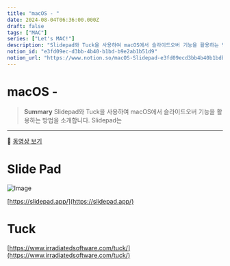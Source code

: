 ```yaml
---
title: "macOS - "
date: 2024-08-04T06:36:00.000Z
draft: false
tags: ["MAC"]
series: ["Let's MAC!"]
description: "Slidepad와 Tuck을 사용하여 macOS에서 슬라이드오버 기능을 활용하는 방법을 소개합니다. Slidepad는 "
notion_id: "e3fd09ec-d3bb-4b40-b1bd-b9e2ab1b51d9"
notion_url: "https://www.notion.so/macOS-Slidepad-e3fd09ecd3bb4b40b1bdb9e2ab1b51d9"
---
```


# macOS - 

> **Summary**
> Slidepad와 Tuck을 사용하여 macOS에서 슬라이드오버 기능을 활용하는 방법을 소개합니다. Slidepad는 

---

🎥 [동영상 보기](https://slidepad.app/SlidepadPromo2023.mp4)

# Slide Pad

![Image](https://prod-files-secure.s3.us-west-2.amazonaws.com/09ccd4d5-876c-4bba-bbdf-cc77a0a11257/4aeb5138-d858-44eb-8af0-d9b506f88e1b/Untitled.png?X-Amz-Algorithm=AWS4-HMAC-SHA256&X-Amz-Content-Sha256=UNSIGNED-PAYLOAD&X-Amz-Credential=ASIAZI2LB466Q2SE3CFH%2F20250724%2Fus-west-2%2Fs3%2Faws4_request&X-Amz-Date=20250724T083510Z&X-Amz-Expires=3600&X-Amz-Security-Token=IQoJb3JpZ2luX2VjEAAaCXVzLXdlc3QtMiJHMEUCIQCJEiQiKs88Y83%2B8Sw2tVpDoAjbRHa47jLyiAtgfiua6wIgcjzbLiO%2Ffz8MPjz6NoXHENQF1VhjoporJDoPQYlbFggq%2FwMIKRAAGgw2Mzc0MjMxODM4MDUiDBBbEOfryyo0LSg1GyrcA%2BqBJygAtq4BygiyefYKgEM7QjJk631n7ZxItOU9jwNtZ5ypPeJyKIjwt3DdNrapfI4YY8Ww5x3WVf1f3IkphtroqJksd6AUKeB5SthKG5rmlvtfxTZFm0QfTvj%2BQPBX0Op6EfGWgaVRnZVKwmNOkfQAQWDHm9eJ22FoQMTrWB23scHEyHyLNTnwxqSCs3lZpWRIVaa72k7W96DFSoNA6XW7CjIPFbtslj8TZ5xmTtD3P3OccEtHAoI1r5A8A7qJxc5PSaTgFkRgbUC1n0j%2FzCgnYv3g6Yim6bfEQHGbCvf7YiN9xR8FaGzZHX79hS6VkHn0aQCcIWooVWwXoNC0mccOYIBfSHsmEShntDlssmkiWaFYQC3c6fupLHK5FoqODQ9hNi6kkmni3vemO4nuVHDJ1FYErQvs5bIb79XORjyIQNji36lYaiWrB3DEXHKoTf3HR2OVuxoaZBy0q3U6TTMjZe4KNNmfWPNc5iFdvZKoaTI4ztcA5S2TRRIQqB%2BgdJnIzFwjoxK79wBOMrMT3z3GGKLXbMErHF%2BIyr4J6AjBaTw%2BAF8sQBZb9qCq29bC8sR00NjTK%2BqVEG4V1YtPr2rj%2FXAsQVes4TGvo2W%2F6BfiMP7bN%2BJQzunXtCuUMJnQh8QGOqUB11n%2BZnIpQj3xC9%2BaSmc6Eae3KZDtVGnp8GQegmhDpoOTNXVzLY2m9q1A1dEHkxDLMjqOjSrZQvp7e66wmbR7tADmUl5nfux9N4GNdW6LlVN6ktJloe7DcNb4v%2FiT%2BEvSseb%2BJh%2FNlbMGe3wSJCViF2GJIIfs3ZhxrElnC7kz7d5NqK95%2F8l6FMdav1Jl%2FrOI7Rr7JDTPEzRy7LaRI8cBzsOHXae7&X-Amz-Signature=b5da40b56924f584d7e43c85bab7d5463db1da110a9ef018b477c8fe7c33d532&X-Amz-SignedHeaders=host&x-amz-checksum-mode=ENABLED&x-id=GetObject)

[https://slidepad.app/](https://slidepad.app/)

# Tuck

[https://www.irradiatedsoftware.com/tuck/](https://www.irradiatedsoftware.com/tuck/)

